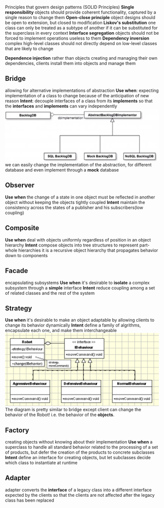Principles that govern design patterns (SOLID Principles)
**Single responsibility** objects should provide coherent functionality, captured by a single reason to change them
**Open-close principle** object designs should be open to extension, but closed to modification
**Liskov's substitution** one class can only be treated as a subtype of another if it can be substituted for the superclass in every context
**Interface segregation** objects should not be forced to implement operations useless to them
**Dependency inversion** complex high-level classes should not directly depend on low-level classes that are likely to change


**Dependence injection** rather than objects creating and managing their own dependencies, clients install them into objects and manage them

## Bridge
allowing for alternative implementations of abstraction
**Use when**: expecting implementation of a class to change because of the anticipation of new reason
**Intent**: decouple interfaces of a class from its **implements** so that the **interfaces** and **implements** can vary independently
![](bridge.png)
we can easily change the implementation of the abstraction, for different database and even implement through a **mock** database

## Observer
**Use when** the change of a state in one object must be reflected in another object without keeping the objects tightly coupled
**Intent** maintain the consistency across the states of a publisher and his subscribers(low coupling)

## Composite
**Use when** deal with objects uniformly regardless of position in an object hierarchy
**Intent** compose objects into tree structures to represent part-whole hierarchies 
it is a recursive object hierarchy that propagates behavior down to components

## Facade
encapsulating subsystems
**Use when** it's desirable to **isolate** a complex subsystem through a **simple** interface
**Intent** reduce coupling among a set of related classes and the rest of the system

## Strategy
**Use when** it's desirable to make an object adaptable by allowing clients to change its behavior dynamically
**Intent** define a family of algrithms, encapsulate each one, and make them interchangeable
![](strategy.png)
The diagram is pretty similar to bridge
except client can change the behavior of the Robot! i.e. the behavior of the **objects**.

## Factory
creating objects without knowing about their implementation
**Use when** a superclass to handle all standard behavior related to the processing of a set of products, but defer the creation of the products to concrete subclasses
**Intent** define an interface for creating objects, but let subclasses decide which class to instantiate at runtime

## Adapter
adapter converts the **interface** of a legacy class into a different interface expected by the clients so that the clients are not affected after the legacy class has been replaced